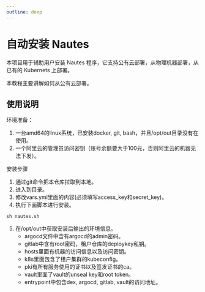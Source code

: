 ```yaml
---
outline: deep
---
```


# 自动安装 Nautes

本项目用于辅助用户安装 Nautes 程序，它支持公有云部署，从物理机器部署，从已有的 Kubernets 上部署。

本教程主要讲解如何从公有云部署。

## 使用说明

环境准备：
1. 一台amd64的linux系统，已安装docker, git, bash，并且/opt/out目录没有在使用。
2. 一个阿里云的管理员访问密钥（账号余额要大于100元，否则阿里云的机器无法下发）。

安装步骤
1. 通过git命令把本仓库拉取到本地。
2. 进入到目录。
3. 修改vars.yml里面的内容(必须填写access_key和secret_key)。
4. 执行下面脚本进行安装。
```Shell
sh nautes.sh
```
5. 在/opt/out中获取安装后输出的环境信息。
   - argocd文件中含有argocd的admin密码。
   - gitlab中含有root密码，租户仓库的deploykey私钥。
   - hosts里面有机器的访问信息以及访问密钥。
   - k8s里面包含了租户集群的kubeconfig。
   - pki有所有服务使用的证书以及签发证书的ca。
   - vault里面了vault的unseal key和root token。
   - entrypoint中包含dex, argocd, gitlab, vault的访问地址。